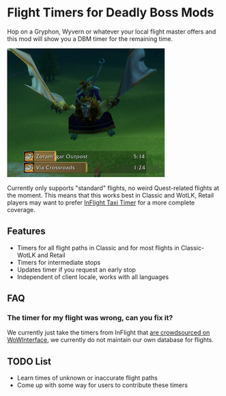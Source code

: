 # Flight Timers for Deadly Boss Mods

Hop on a Gryphon, Wyvern or whatever your local flight master offers and this mod will show you a DBM timer for the remaining time.

![](./Screenshot.png)

Currently only supports "standard" flights, no weird Quest-related flights at the moment.
This means that this works best in Classic and WotLK, Retail players may want to prefer [InFlight Taxi Timer](https://www.curseforge.com/wow/addons/inflight-taxi-timer) for a more complete coverage.

## Features

* Timers for all flight paths in Classic and for most flights in Classic-WotLK and Retail
* Timers for intermediate stops
* Updates timer if you request an early stop
* Independent of client locale, works with all languages

## FAQ

### The timer for my flight was wrong, can you fix it?
We currently just take the timers from InFlight that [are crowdsourced on WoWInterface](https://www.wowinterface.com/forums/showthread.php?t=18997&page=27), we currently do not maintain our own database for flights.


## TODO List

* Learn times of unknown or inaccurate flight paths
* Come up with some way for users to contribute these timers
